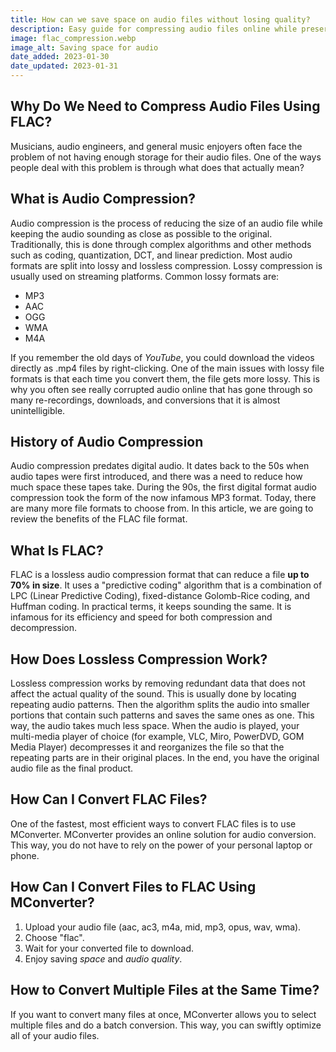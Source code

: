 ```yaml
---
title: How can we save space on audio files without losing quality?
description: Easy guide for compressing audio files online while preserving the quality. Learn how FLAC works and the difference between lossy and lossless compression. Provide insights into some of the methods through which lossless compression is achieved.
image: flac_compression.webp
image_alt: Saving space for audio
date_added: 2023-01-30
date_updated: 2023-01-31
---
```


## Why Do We Need to Compress Audio Files Using FLAC?
Musicians, audio engineers, and general music enjoyers often face the problem of not having enough storage for their audio files. One of the ways people deal with this problem is through what does that actually mean?

## What is Audio Compression?
Audio compression is the process of reducing the size of an audio file while keeping the audio sounding as close as possible to the original. Traditionally, this is done through complex algorithms and other methods such as coding, quantization, DCT, and linear prediction. Most audio formats are split into lossy and lossless compression. Lossy compression is usually used on streaming platforms. Common lossy formats are:

 - MP3
 - AAC
 - OGG
 - WMA
 - M4A

If you remember the old days of *YouTube*, you could download the videos directly as .mp4 files by right-clicking. One of the main issues with lossy file formats is that each time you convert them, the file gets more lossy. This is why you often see really corrupted audio online that has gone through so many re-recordings, downloads, and conversions that it is almost unintelligible. 

## History of Audio Compression
Audio compression predates digital audio. It dates back to the 50s when audio tapes were first introduced, and there was a need to reduce how much space these tapes take. During the 90s, the first digital format audio compression took the form of the now infamous MP3 format. Today, there are many more file formats to choose from. In this article, we are going to review the benefits of the FLAC file format.

## What Is FLAC?
FLAC is a lossless audio compression format that can reduce a file **up to 70% in size**. It uses a "predictive coding" algorithm that is a combination of LPC (Linear Predictive Coding), fixed-distance Golomb-Rice coding, and Huffman coding. In practical terms, it keeps sounding the same. It is infamous for its efficiency and speed for both compression and decompression.

## How Does Lossless Compression Work?
Lossless compression works by removing redundant data that does not affect the actual quality of the sound. This is usually done by locating repeating audio patterns. Then the algorithm splits the audio into smaller portions that contain such patterns and saves the same ones as one. This way, the audio takes much less space. When the audio is played, your multi-media player of choice (for example, VLC, Miro, PowerDVD, GOM Media Player) decompresses it and reorganizes the file so that the repeating parts are in their original places. In the end, you have the original audio file as the final product.   

## How Can I Convert FLAC Files?
One of the fastest, most efficient ways to convert FLAC files is to use MConverter. MConverter provides an online solution for audio conversion. This way, you do not have to rely on the power of your personal laptop or phone.

## How Can I Convert Files to FLAC Using MConverter?
1. Upload your audio file (aac, ac3, m4a, mid, mp3, opus, wav, wma).
2. Choose "flac".
3. Wait for your converted file to download.
4. Enjoy saving *space* and *audio quality*.

## How to Convert Multiple Files at the Same Time?
If you want to convert many files at once, MConverter allows you to select multiple files and do a batch conversion. This way, you can swiftly optimize all of your audio files.
